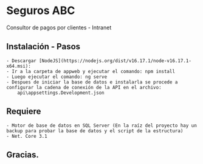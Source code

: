 # Seguros ABC

Consultor de pagos por clientes - Intranet

## Instalación - Pasos

	- Descargar [NodeJS](https://nodejs.org/dist/v16.17.1/node-v16.17.1-x64.msi):
	- Ir a la carpeta de appweb y ejecutar el comando: npm install
	- Luego ejecutar el comando: ng serve
	- Despues de iniciar la base de datos e instalarla se procede a configurar la cadena de conexión de la API en el archivo:
		api\appsettings.Development.json

## Requiere

	- Motor de base de datos en SQL Server (En la raíz del proyecto hay un backup para probar la base de datos y el script de la estructura)
	- Net. Core 3.1

## Gracias.

